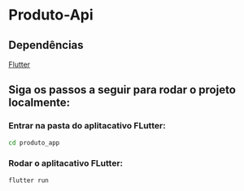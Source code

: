 # Produto-Api

## Dependências
[Flutter](https://flutter.dev/)

## Siga os passos a seguir para rodar o projeto localmente:

### Entrar na pasta do aplitacativo FLutter:
```bash
cd produto_app
```

### Rodar o aplitacativo FLutter:
```bash
flutter run
```



